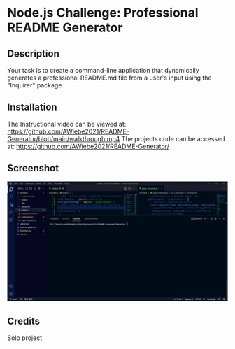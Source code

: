 # Node.js Challenge: Professional README Generator


## Description 

Your task is to create a command-line application that dynamically generates a professional README.md file from a user's input using the "Inquirer" package.


## Installation

The Instructional video can be viewed at: https://github.com/AWiebe2021/README-Generator/blob/main/walkthrough.mp4
The projects code can be accessed at: https://github.com/AWiebe2021/README-Generator/

## Screenshot
![Terminal Screenshot](./Screenshot.png)

## Credits
Solo project